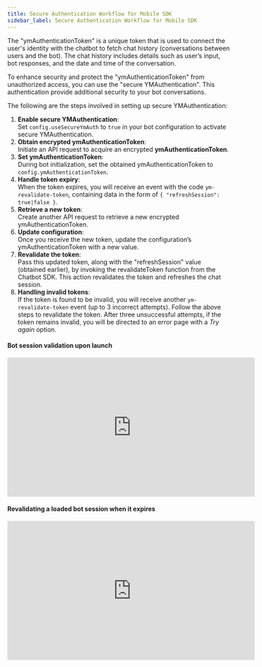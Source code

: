 ```yaml
---
title: Secure Authentication Workflow for Mobile SDK
sidebar_label: Secure Authentication Workflow for Mobile SDK
--- 
```


The "ymAuthenticationToken" is a unique token that is used to connect the user's identity with the chatbot to fetch chat history (conversations between users and the bot). The chat history includes details such as user’s input, bot responses, and the date and time of the conversation. 

To enhance security and protect the "ymAuthenticationToken" from unauthorized access, you can use the "secure YMAuthentication". This authentication provide additional security to your bot conversations.


The following are the steps involved in setting up secure YMAuthentication: 

1. **Enable secure YMAuthentication**:<br/> Set `config.useSecureYmAuth` to `true` in your bot configuration to activate secure YMAuthentication.
2. **Obtain encrypted ymAuthenticationToken**:<br/> Initiate an API request to acquire an encrypted **ymAuthenticationToken**.
3. **Set ymAuthenticationToken**:<br/> During bot initialization, set the obtained ymAuthenticationToken to `config.ymAuthenticationToken`.
4. **Handle token expiry**:<br/> When the token expires, you will receive an event with the code `ym-revalidate-token`, containing data in the form of `{ "refreshSession": true|false }`.
5. **Retrieve a new token**:<br/> Create another API request to retrieve a new encrypted ymAuthenticationToken.
6. **Update configuration**:<br/> Once you receive the new token, update the configuration’s ymAuthenticationToken with a new value.
7. **Revalidate the token**:<br/> Pass this updated token, along with the "refreshSession" value (obtained earlier), by invoking the revalidateToken function from the Chatbot SDK. This action revalidates the token and refreshes the chat session.
8. **Handling invalid tokens**:<br/> If the token is found to be invalid, you will receive another `ym-revalidate-token` event (up to 3 incorrect attempts). Follow the above steps to revalidate the token. After three unsuccessful attempts, if the token remains invalid, you will be directed to an error page with a *Try again* option.

#### Bot session validation upon launch

<iframe width="560" height="315" src="https://www.youtube.com/embed/bIErYWamE-c" title="YouTube video player" frameborder="0" allow="autoplay; clipboard-write; picture-in-picture" allowfullscreen></iframe>

#### Revalidating a loaded bot session when it expires

<iframe width="560" height="315" src="https://www.youtube.com/embed/Oc_lLxStjNo" title="YouTube video player" frameborder="0" allow="autoplay; clipboard-write; picture-in-picture" allowfullscreen></iframe>